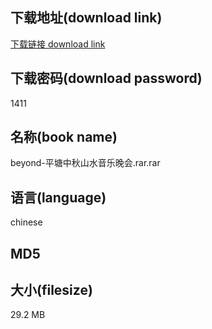 ## 下载地址(download link)
[下载链接 download link](https://voluble-croquembouche-d321dc.netlify.app/?s=beyond-%E5%B9%B3%E5%A1%98%E4%B8%AD%E7%A7%8B%E5%B1%B1%E6%B0%B4%E9%9F%B3%E4%B9%90%E6%99%9A%E4%BC%9A.rar)

## 下载密码(download password)
1411

## 名称(book name)
beyond-平塘中秋山水音乐晚会.rar.rar

## 语言(language)
chinese

## MD5


## 大小(filesize)
29.2 MB
